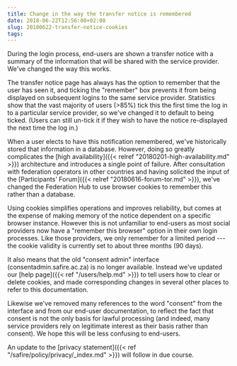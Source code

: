 ```yaml
---
title: Change in the way the transfer notice is remembered
date: 2018-06-22T12:56:00+02:00
slug: 20180622-transfer-notice-cookies
tags:
---
```


During the login process, end-users are shown a transfer notice with a summary of the information that will be shared with the service provider. We've changed the way this works.
<!--more-->

The transfer notice page has always has the option to remember that the user has seen it, and ticking the "remember" box prevents it from being displayed on subsequent logins to the same service provider. Statistics show that the vast majority of users (>85%) tick this the first time the log in to a particular service provider, so we've changed it to default to being ticked. (Users can still un-tick it if they wish to have the notice re-displayed the next time the log in.)

When a user elects to have this notification remembered, we've historically stored that information in a database. However, doing so greatly complicates the [high availability]({{< relref "20180201-high-availability.md" >}}) architecture and introduces a single point of failure. After consultation with federation operators in other countries and having solicited the input of the [Participants' Forum]({{< relref "20180616-forum-tor.md" >}}), we've changed the Federation Hub to use browser cookies to remember this rather than a database.

Using cookies simplifies operations and improves reliability, but comes at the expense of making memory of the notice dependent on a specific browser instance. However this is not unfamiliar to end-users as most social providers now have a "remember this browser" option in their own login processes. Like those providers, we only remember for a limited period --- the cookie validity is currently set to about three months (90 days).

It also means that the old "consent admin" interface (consentadmin.safire.ac.za) is no longer available. Instead we've updated our [help page]({{< ref "/users/help.md" >}}) to tell users how to clear or delete cookies, and made corresponding changes in several other places to refer to this documentation.

Likewise we've removed many references to the word "consent" from the interface and from our end-user documentation, to reflect the fact that consent is not the only basis for lawful processing (and indeed, many service providers rely on legitimate interest as their basis rather than consent). We hope this will be less confusing to end-users.

An update to the [privacy statement]({{< ref "/safire/policy/privacy/_index.md" >}}) will follow in due course.

